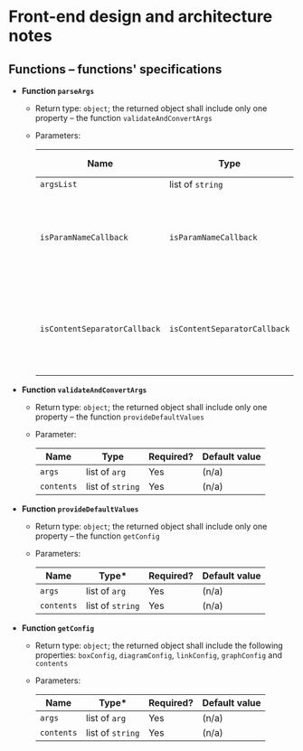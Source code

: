 # Front-end design and architecture notes

## Functions – functions' specifications

- **Function `parseArgs`**

  - Return type: `object`; the returned object shall include only one property – the function `validateAndConvertArgs`

  - Parameters:

    Name|Type|Required?|Default value
    -|-|-|-
    `argsList`|list of `string`|Yes|(n/a)
    `isParamNameCallback`|`isParamNameCallback`|If `argsList` is provided, yes; otherwise, it is not to be used|(n/a)
    `isContentSeparatorCallback`|`isContentSeparatorCallback`|If `argsList` is provided, yes; otherwise, it is not to be used|(n/a)

- **Function `validateAndConvertArgs`**

  - Return type: `object`; the returned object shall include only one property – the function `provideDefaultValues`

  - Parameter:

    Name|Type|Required?|Default value
    -|-|-|-
    `args`|list of `arg`|Yes|(n/a)
    `contents`|list of `string`|Yes|(n/a)

- **Function `provideDefaultValues`**

  - Return type: `object`; the returned object shall include only one property – the function `getConfig`

  - Parameters:

    Name|Type\*|Required?|Default value
    -|-|-|-
    `args`|list of `arg`|Yes|(n/a)
    `contents`|list of `string`|Yes|(n/a)

- **Function `getConfig`**

  - Return type: `object`; the returned object shall include the following properties: `boxConfig`, `diagramConfig`, `linkConfig`, `graphConfig` and `contents`

  - Parameters:

    Name|Type\*|Required?|Default value
    -|-|-|-
    `args`|list of `arg`|Yes|(n/a)
    `contents`|list of `string`|Yes|(n/a)
